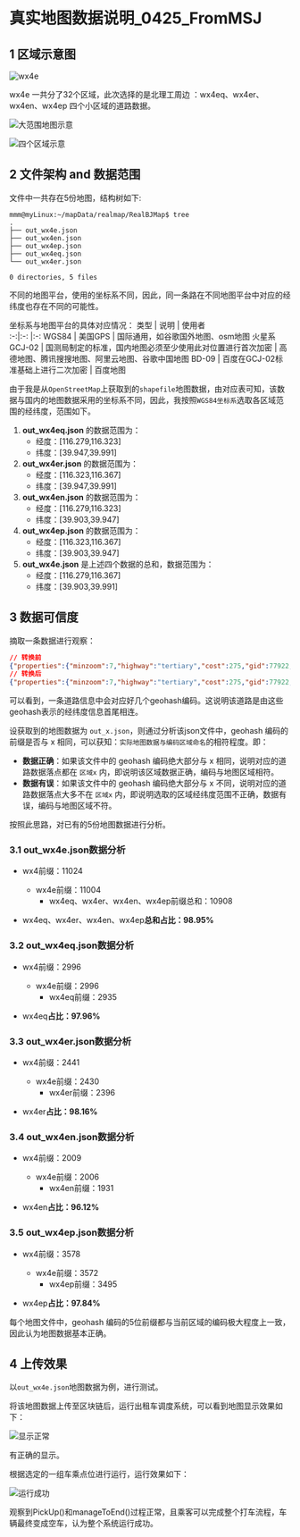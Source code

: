 # 真实地图数据说明_0425_FromMSJ

## 1 区域示意图

![wx4e](./wx4e%E7%A4%BA%E6%84%8F%E5%9B%BE.png)

wx4e 一共分了32个区域，此次选择的是北理工周边 ：wx4eq、wx4er、wx4en、wx4ep 四个小区域的道路数据。

![大范围地图示意](./%E5%A4%A7%E5%9C%B0%E5%9B%BE%E8%8C%83%E5%9B%B4.png)

![四个区域示意](./%E5%9B%9B%E4%B8%AA%E5%8C%BA%E5%9F%9F%E8%8C%83%E5%9B%B4.png)

## 2 文件架构 and 数据范围

文件中一共存在5份地图，结构树如下:

```shell
mmm@myLinux:~/mapData/realmap/RealBJMap$ tree
.
├── out_wx4e.json
├── out_wx4en.json
├── out_wx4ep.json
├── out_wx4eq.json
└── out_wx4er.json

0 directories, 5 files
```

不同的地图平台，使用的坐标系不同，因此，同一条路在不同地图平台中对应的经纬度也存在不同的可能性。

坐标系与地图平台的具体对应情况：
类型  | 说明 | 使用者  
:-:|:-: |:-:
WGS84    |     美国GPS      |   国际通用，如谷歌国外地图、osm地图
火星系GCJ-02    |     国测局制定的标准，国内地图必须至少使用此对位置进行首次加密      |   高德地图、腾讯搜搜地图、阿里云地图、谷歌中国地图
BD-09    |     百度在GCJ-02标准基础上进行二次加密      |   百度地图

由于我是从`OpenStreetMap`上获取到的`shapefile`地图数据，由对应表可知，该数据与国内的地图数据采用的坐标系不同，因此，我按照`WGS84坐标系`选取各区域范围的经纬度，范围如下。

1. **out_wx4eq.json** 的数据范围为：
    * 经度：[116.279,116.323]
    * 纬度：[39.947,39.991]
2. **out_wx4er.json** 的数据范围为：
    * 经度：[116.323,116.367]
    * 纬度：[39.947,39.991]
3. **out_wx4en.json** 的数据范围为：
    * 经度：[116.279,116.323]
    * 纬度：[39.903,39.947]
4. **out_wx4ep.json** 的数据范围为：
    * 经度：[116.323,116.367]
    * 纬度：[39.903,39.947]
5. **out_wx4e.json** 是上述四个数据的总和，数据范围为：
    * 经度：[116.279,116.367]
    * 纬度：[39.903,39.991]

## 3 数据可信度

摘取一条数据进行观察：

```json
// 转换前
{"properties":{"minzoom":7,"highway":"tertiary","cost":275,"gid":77922,"name":"北蜂窝路","source":14360,"target":13987,"oneway":"yes"},"geometry":{"type":"LineString","coordinates":[[116.3227718,39.9037387],[116.3227968,39.9012597]]},"type":"Feature"}
// 转换后
{"properties":{"minzoom":7,"highway":"tertiary","cost":275,"gid":77922,"name":"北蜂窝路","source":14360,"target":13987,"oneway":"yes"},"geometry":{"coordinates":["wx4enbr8jh1","wx4dyzz9ttg"],"type":"LineString"},"type":"Feature"}
```

可以看到，一条道路信息中会对应好几个geohash编码。这说明该道路是由这些geohash表示的经纬度信息首尾相连。

设获取到的地图数据为 `out_x.json`，则通过分析该json文件中，geohash 编码的前缀是否与 x 相同，可以获知：`实际地图数据与编码区域命名`的相符程度。即：

* **数据正确**：如果该文件中的 geohash 编码绝大部分与 x 相同，说明对应的道路数据落点都在 `区域x` 内，即说明该区域数据正确，编码与地图区域相符。
* **数据有误**：如果该文件中的 geohash 编码绝大部分与 x 不同，说明对应的道路数据落点大多不在 `区域x` 内，即说明选取的区域经纬度范围不正确，数据有误，编码与地图区域不符。

按照此思路，对已有的5份地图数据进行分析。

### 3.1 out_wx4e.json数据分析

* wx4前缀：11024
  * wx4e前缀：11004
    * wx4eq、wx4er、wx4en、wx4ep前缀总和：10908

* wx4eq、wx4er、wx4en、wx4ep**总和占比：98.95%**

### 3.2 out_wx4eq.json数据分析

* wx4前缀：2996
  * wx4e前缀：2996
    * wx4eq前缀：2935

* wx4eq**占比：97.96%**

### 3.3 out_wx4er.json数据分析

* wx4前缀：2441
  * wx4e前缀：2430
    * wx4er前缀：2396

* wx4er**占比：98.16%**

### 3.4 out_wx4en.json数据分析

* wx4前缀：2009
  * wx4e前缀：2006
    * wx4en前缀：1931

* wx4en**占比：96.12%**

### 3.5 out_wx4ep.json数据分析

* wx4前缀：3578
  * wx4e前缀：3572
    * wx4ep前缀：3495

* wx4ep**占比：97.84%**

每个地图文件中，geohash 编码的5位前缀都与当前区域的编码极大程度上一致，因此认为地图数据基本正确。

## 4 上传效果

以`out_wx4e.json`地图数据为例，进行测试。

将该地图数据上传至区块链后，运行出租车调度系统，可以看到地图显示效果如下：

![显示正常](./2023-04-25%20(6).png)

有正确的显示。

根据选定的一组车乘点位进行运行，运行效果如下：

![运行成功](./2023-04-26%20(1).png)

观察到PickUp()和manageToEnd()过程正常，且乘客可以完成整个打车流程，车辆最终变成空车，认为整个系统运行成功。
